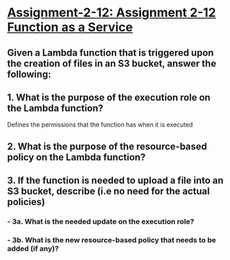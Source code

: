 # <ins> Assignment-2-12: Assignment 2-12 Function as a Service <ins>

## Given a Lambda function that is triggered upon the creation of files in an S3 bucket, answer the following:

## 1. What is the purpose of the execution role on the Lambda function?
Defines the permissions that the function has when it is executed

## 2. What is the purpose of the resource-based policy on the Lambda function?

## 3. If the function is needed to upload a file into an S3 bucket, describe (i.e no need for the actual policies)

###        - 3a. What is the needed update on the execution role?

###        - 3b. What is the new resource-based policy that needs to be added (if any)?


